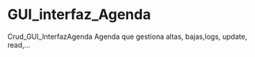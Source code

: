 # GUI_interfaz_Agenda
Crud_GUI_InterfazAgenda
 Agenda que gestiona altas, bajas,logs, update, read,...
